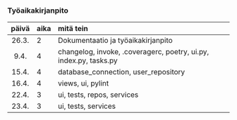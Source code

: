 ### Työaikakirjanpito

| päivä | aika | mitä tein  |
| :----:|:-----| :-----|
| 26.3. |  2   | Dokumentaatio ja työaikakirjanpito |
| 9.4.  |  4   | changelog, invoke, .coveragerc, poetry, ui.py, index.py, tasks.py|
| 15.4.  |  4   | database_connection, user_repository|
| 16.4.  |  4   | views, ui, pylint|
| 22.4.  |  3   | ui, tests, repos, services |
| 23.4.  |  3   | ui, tests, services |